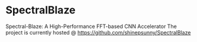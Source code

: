 # SpectralBlaze
Spectral-Blaze: A High-Performance FFT-based CNN Accelerator
The project is currently hosted @ https://github.com/shinepsunny/SpectralBlaze

